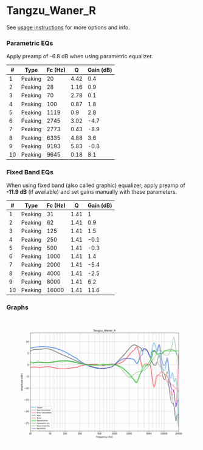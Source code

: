 # Tangzu_Waner_R
See [usage instructions](https://github.com/jaakkopasanen/AutoEq#usage) for more options and info.

### Parametric EQs
Apply preamp of -6.8 dB when using parametric equalizer.

|   # | Type    |   Fc (Hz) |    Q |   Gain (dB) |
|-----|---------|-----------|------|-------------|
|   1 | Peaking |        20 | 4.42 |         0.4 |
|   2 | Peaking |        28 | 1.16 |         0.9 |
|   3 | Peaking |        70 | 2.78 |         0.1 |
|   4 | Peaking |       100 | 0.87 |         1.8 |
|   5 | Peaking |      1119 | 0.9  |         2.8 |
|   6 | Peaking |      2745 | 3.02 |        -4.7 |
|   7 | Peaking |      2773 | 0.43 |        -8.9 |
|   8 | Peaking |      6335 | 4.88 |         3.6 |
|   9 | Peaking |      9193 | 5.83 |        -0.8 |
|  10 | Peaking |      9645 | 0.18 |         8.1 |

### Fixed Band EQs
When using fixed band (also called graphic) equalizer, apply preamp of **-11.9 dB** (if available) and set gains manually with these parameters.

|   # | Type    |   Fc (Hz) |    Q |   Gain (dB) |
|-----|---------|-----------|------|-------------|
|   1 | Peaking |        31 | 1.41 |         1   |
|   2 | Peaking |        62 | 1.41 |         0.9 |
|   3 | Peaking |       125 | 1.41 |         1.5 |
|   4 | Peaking |       250 | 1.41 |        -0.1 |
|   5 | Peaking |       500 | 1.41 |        -0.3 |
|   6 | Peaking |      1000 | 1.41 |         1.4 |
|   7 | Peaking |      2000 | 1.41 |        -5.4 |
|   8 | Peaking |      4000 | 1.41 |        -2.5 |
|   9 | Peaking |      8000 | 1.41 |         6.2 |
|  10 | Peaking |     16000 | 1.41 |        11.6 |

### Graphs
![](./Tangzu_Waner_R.png)
